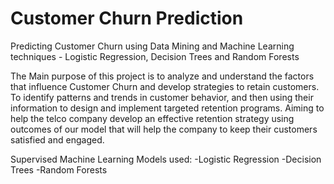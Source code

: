 # Customer Churn Prediction
Predicting Customer Churn using Data Mining and Machine Learning techniques - Logistic Regression, Decision Trees and Random Forests

The Main purpose of this project is to analyze and understand the factors that influence Customer Churn and develop strategies to retain customers. 
To identify patterns and trends in customer behavior, and then using their information to design and implement targeted retention programs. 
Aiming to help the telco company develop an effective retention strategy using outcomes of our model that will help the company to keep their customers satisfied and engaged. 

Supervised Machine Learning Models used:
-Logistic Regression
-Decision Trees
-Random Forests


